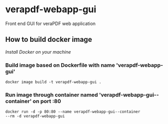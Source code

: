 # verapdf-webapp-gui
Front end GUI for veraPDF web application

## How to build docker image
<i>Install Docker on your machine</i>
### Build image based on Dockerfile with name 'verapdf-webapp-gui'
<code>docker image build -t verapdf-webapp-gui .</code>

### Run image through container named 'verapdf-webapp-gui--container' on port :80
<code>docker run -d -p 80:80 --name verapdf-webapp-gui--container --rm -d verapdf-webapp-gui</code>